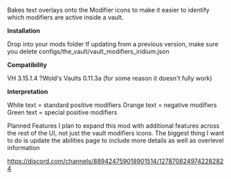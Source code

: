 Bakes text overlays onto the  Modifier icons to make it easier to identify which modifiers are active inside a vault. 

**Installation**

Drop into your mods folder
If updating from a previous version, make sure you delete  configs/the_vault/vault_modifiers_iridium.json

**Compatibility**

VH 3.15.1.4
?Wold's Vaults 0.11.3a (for some reason it doesn't fully work)

**Interpretation**

White text = standard positive modifiers
Orange text = negative modifiers
Green text = special positive modifiers



Planned Features
I plan to expand this mod with additional features across the rest of the UI, not just the vault modifiers icons. The biggest thing I want to do is update the abilities page to include more details as well as overlevel information 

https://discord.com/channels/889424759018901514/1278708249742282824
